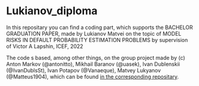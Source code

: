 # Lukianov_diploma
In this repositary you can find a coding part, which supports the BACHELOR GRADUATION PAPER, made by Lukianov Matvei on the topic of MODEL RISKS IN DEFAULT PROBABILITY ESTIMATION PROBLEMS by supervision of Victor A Lapshin, ICEF, 2022

The code s based, among other things, on the group project made by (c) Anton Markov (@antonitto), Mikhail Baranov (@uasek), Ivan 
Dublenskii (@IvanDublsSt), Ivan Potapov (@Vanaeque), Matvey Lukyanov (@Matteus1904), which can be found [in the corresponding repositary](https://github.com/uasek/credit_scoring_project).
